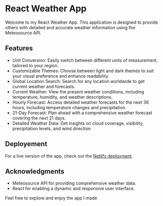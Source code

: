 # React Weather App

Welcome to my React Weather App. This application is designed to provide others with detailed and accurate weather information using the Meteosource API.

## Features
- Unit Conversion: Easily switch between different units of measurement, tailored to your region.
- Customizable Themes: Choose between light and dark themes to suit your visual preference and enhance readability.
- Global Location Search: Search for any location worldwide to get current weather and forecasts.
- Current Weather: View the present weather conditions, including temperature, humidity, and weather descriptions.
- Hourly Forecast: Access detailed weather forecasts for the next 36 hours, including temperature changes and precipitation.
- 21-Day Forecast: Plan ahead with a comprehensive weather forecast covering the next 21 days.
- Detailed Weather Data: Get insights on cloud coverage, visibility, precipitation levels, and wind direction

## Deployement 
For a live version of the app, check out the [Netlify deployment](https://react-weather-api-app-realjs.netlify.app/).

## Acknowledgments
- Meteosource API for providing comprehensive weather data.
- React for enabling a dynamic and responsive user interface.

Feel free to explore and enjoy the app I made
